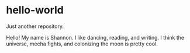 # hello-world
Just another repository.

Hello!
My name is Shannon. 
I like dancing, reading, and writing.
I think the universe, mecha fights, and colonizing the moon is pretty cool.
